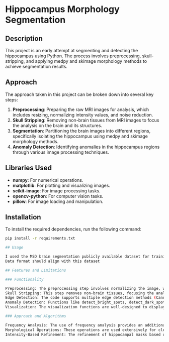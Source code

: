 # Hippocampus Morphology Segmentation

## Description
This project is an early attempt at segmenting and detecting the hippocampus using Python. The process involves preprocessing, skull-stripping, and applying medpy and skimage morphology methods to achieve segmentation results.

## Approach
The approach taken in this project can be broken down into several key steps:
1. **Preprocessing**: Preparing the raw MRI images for analysis, which includes resizing, normalizing intensity values, and noise reduction.
2. **Skull Stripping**: Removing non-brain tissues from MRI images to focus the analysis on the brain and its structures.
3. **Segmentation**: Partitioning the brain images into different regions, specifically isolating the hippocampus using medpy and skimage morphology methods.
4. **Anomaly Detection**: Identifying anomalies in the hippocampus regions through various image processing techniques.

## Libraries Used
- **numpy**: For numerical operations.
- **matplotlib**: For plotting and visualizing images.
- **scikit-image**: For image processing tasks.
- **opencv-python**: For computer vision tasks.
- **pillow**: For image loading and manipulation.

## Installation
To install the required dependencies, run the following command:
```sh
pip install -r requirements.txt

## Usage

I used the MSD brain segmentation publicly available dataset for training & inference - many thanks and kudos to those behind this comprehensive dataset.
Data format should align with this dataset

## Features and Limitations

### Functionality

Preprocessing: The preprocessing step involves normalizing the image, which is essential for standardizing the input data.
Skull Stripping: This step removes non-brain tissues, focusing the analysis on the brain regions. The use of thresholding and morphological operations is appropriate for this task.
Edge Detection: The code supports multiple edge detection methods (Canny and Gabor), which is a good approach to compare and choose the best method for hippocampus segmentation.
Anomaly Detection: Functions like detect_bright_spots, detect_dark_spots, detect_density_anomalies, and detect_outliers are included to identify anomalies in the hippocampal regions. This adds robustness to the analysis.
Visualization: The visualization functions are well-designed to display the results of the segmentation and anomaly detection processes. This is crucial for verifying the correctness of the results.

### Approach and Algorithms

Frequency Analysis: The use of frequency analysis provides an additional perspective on the image data, which can be useful for certain types of analysis.
Morphological Operations: These operations are used extensively for cleaning up the masks and refining the segmentation results. This is a standard approach in image processing.
Intensity-Based Refinement: The refinement of hippocampal masks based on intensity values helps in improving the accuracy of the segmentation.

